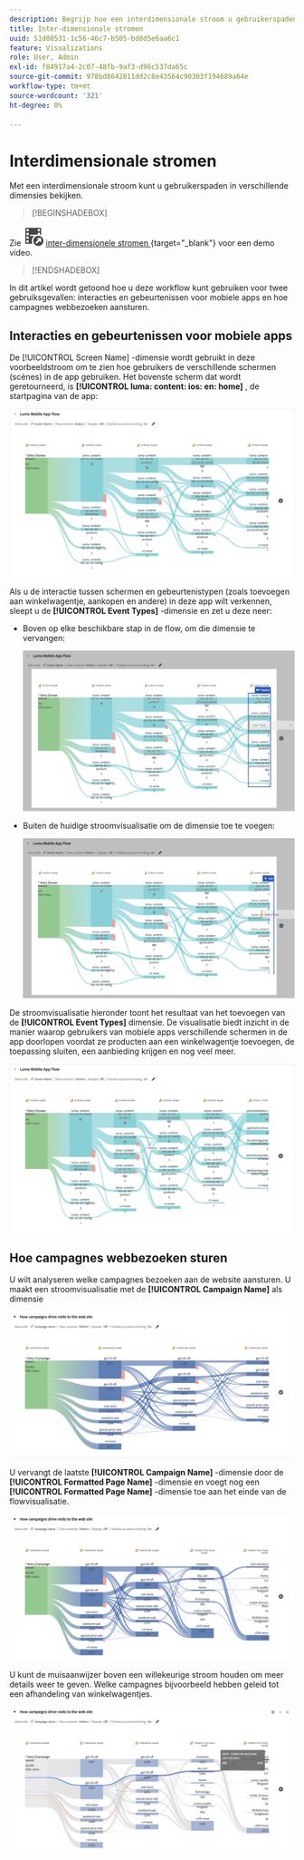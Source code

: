 ```yaml
---
description: Begrijp hoe een interdimensionale stroom u gebruikerspaden over diverse afmetingen laat onderzoeken.
title: Inter-dimensionale stromen
uuid: 51d08531-1c56-46c7-b505-bd8d5e6aa6c1
feature: Visualizations
role: User, Admin
exl-id: f84917a4-2c07-48fb-9af3-d96c537da65c
source-git-commit: 978bd8642011dd2c8e43564c90303f194689a64e
workflow-type: tm+mt
source-wordcount: '321'
ht-degree: 0%

---
```


# Interdimensionale stromen

Met een interdimensionale stroom kunt u gebruikerspaden in verschillende dimensies bekijken.

>[!BEGINSHADEBOX]

Zie ![&#x200B; VideoCheckedOut &#x200B;](/help/assets/icons/VideoCheckedOut.svg) [&#x200B; inter-dimensionele stromen &#x200B;](https://video.tv.adobe.com/v/24041?quality=12&learn=on){target="_blank"} voor een demo video.

>[!ENDSHADEBOX]

In dit artikel wordt getoond hoe u deze workflow kunt gebruiken voor twee gebruiksgevallen: interacties en gebeurtenissen voor mobiele apps en hoe campagnes webbezoeken aansturen.

## Interacties en gebeurtenissen voor mobiele apps

De [!UICONTROL Screen Name] -dimensie wordt gebruikt in deze voorbeeldstroom om te zien hoe gebruikers de verschillende schermen (scènes) in de app gebruiken. Het bovenste scherm dat wordt geretourneerd, is **[!UICONTROL luma: content: ios: en: home]** , de startpagina van de app:

![&#x200B; de stroom die van A het Toegevoegde Punt toont.](assets/flowapp.png)

Als u de interactie tussen schermen en gebeurtenistypen (zoals toevoegen aan winkelwagentje, aankopen en andere) in deze app wilt verkennen, sleept u de **[!UICONTROL Event Types]** -dimensie en zet u deze neer:

* Boven op elke beschikbare stap in de flow, om die dimensie te vervangen:

  ![&#x200B; de stroom van A die de afmeting van de Pagina toont sleept aan de veelvoudige gebieden.](assets/flowapp-replace.png)

* Buiten de huidige stroomvisualisatie om de dimensie toe te voegen:

  ![&#x200B; de stroom van A die de afmeting van de Pagina toont aan het witte die ruimte aan het eind wordt gesleept.](assets/flowapp-add.png)

De stroomvisualisatie hieronder toont het resultaat van het toevoegen van de **[!UICONTROL Event Types]** dimensie. De visualisatie biedt inzicht in de manier waarop gebruikers van mobiele apps verschillende schermen in de app doorlopen voordat ze producten aan een winkelwagentje toevoegen, de toepassing sluiten, een aanbieding krijgen en nog veel meer.

![&#x200B; A fLow die de de afmetingsresultaten van de Pagina bij de bovenkant van de lijst tonen.](assets/flowapp-result.png)

## Hoe campagnes webbezoeken sturen

U wilt analyseren welke campagnes bezoeken aan de website aansturen. U maakt een stroomvisualisatie met de **[!UICONTROL Campaign Name]** als dimensie

![&#x200B; de dimensie van de het Webcampagne van de stroom &#x200B;](assets/flowweb.png)

U vervangt de laatste **[!UICONTROL Campaign Name]** -dimensie door de **[!UICONTROL Formatted Page Name]** -dimensie en voegt nog een **[!UICONTROL Formatted Page Name]** -dimensie toe aan het einde van de flowvisualisatie.

![&#x200B; de naam van de het Webcampagne van de stroom en Web-pagina dimensie &#x200B;](assets/flowweb-replace.png)

U kunt de muisaanwijzer boven een willekeurige stroom houden om meer details weer te geven. Welke campagnes bijvoorbeeld hebben geleid tot een afhandeling van winkelwagentjes.

![&#x200B; de naam van de het Webcampagne van de stroom en Web-pagina dimensie hover &#x200B;](assets/flowweb-hover.png)
